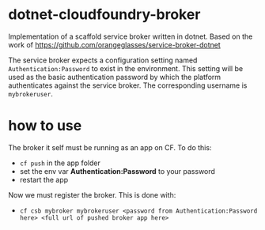 # dotnet-cloudfoundry-broker
Implementation of a scaffold service broker written in dotnet. Based on the work of https://github.com/orangeglasses/service-broker-dotnet

The service broker expects a configuration setting named `Authentication:Password` to exist in the environment. This setting will be used as the basic authentication password by which the platform authenticates against the service broker. The corresponding username is `mybrokeruser`.

# how to use
The broker it self must be running as an app on CF. To do this:

- `cf push` in the app folder
- set the env var **Authentication:Password** to your password
- restart the app

Now we must register the broker. This is done with:

- `cf csb mybroker mybrokeruser <password from Authentication:Password here> <full url of pushed broker app here>`
